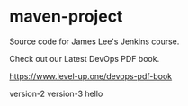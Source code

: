 # maven-project
Source code for James Lee's Jenkins course.

Check out our Latest DevOps PDF book.

https://www.level-up.one/devops-pdf-book

version-2
version-3
hello
